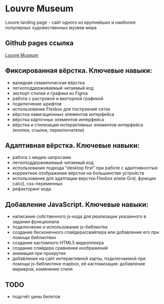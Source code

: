 # Louvre Museum

Louvre landing page - сайт одного из крупнейших и наиболее популярных художественных музеев мира

## Github pages ссылка

[Louvre Museum](https://realPointer.github.io/Louvre-Museum)

## Фиксированная вёрстка. Ключевые навыки:

- валидная семантическая вёрстка
- легкоподдерживаемый читаемый код
- экспорт стилей и графики из Figma
- работа с растровой и векторной графикой
- подключение шрифтов
- использование Flexbox для построения сеток
- вёрстка навигационных элементов интерфейса
- вёрстка карточных элементов интерфейса
- вёрстка и стилизация интерактивных элементов интерфейса (кнопки, ссылки, переключатели)

## Адаптивная вёрстка. Ключевые навыки:

- работа с медиа-запросами
- легкоподдерживаемый читаемый код
- использование подхода "desktop first" при работе с адаптивностью
- корректное отображение вёрстки на большинстве устройств
- использование для адаптации верстки Flexbox и/или Grid, функции calc(), css-переменных
- рефакторинг кода

## Добавление JavaScript. Ключевые навыки:

- написание собственного js-кода для реализации указанного в задании функционала
- подключение и использование js-библиотек
- создание бесконечного слайдера/свайпера или добавление его при помощи библиотеки
- создание кастомного HTML5 видеоплеера
- создание слайдера сравнения изображений
- анимация при прокрутке
- добавление на сайт интерактивной карты, подключаемой при помощи js-библиотеки mapbox, её кастомизация: добавление маркеров, изменение стиля

## TODO

- подсчёт цены билетов
